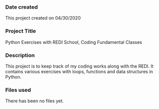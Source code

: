 ### Date created
This project created on 04/30/2020

### Project Title
Python Exercises with REDI School, Coding Fundamental Classes

### Description
This project is to keep track of my coding works along with the REDI. It contains various exercises with loops, functions and data structures in Python. 

### Files used
There has been no files yet.




